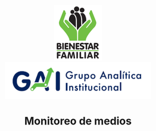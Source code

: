 <div align="center">
  <img src="assets/icbf-logo.png" height="150">
  <img src="assets/GAI.png" height="100">
	<br>
	<h1><b>Monitoreo de medios</b></h1>
	<br>
</div>

